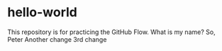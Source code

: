 # hello-world
This repository is for practicing the GitHub Flow.
What is my name? So, Peter
Another change
3rd change
